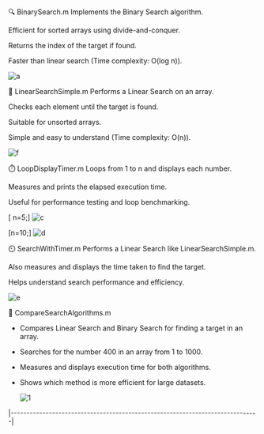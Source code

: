 🔍 BinarySearch.m
Implements the Binary Search algorithm.

Efficient for sorted arrays using divide-and-conquer.

Returns the index of the target if found.

Faster than linear search (Time complexity: O(log n)).

![a](https://github.com/user-attachments/assets/9c0d05fa-9eb6-4fc1-a8a0-1315b14db127)

🔎 LinearSearchSimple.m
Performs a Linear Search on an array.

Checks each element until the target is found.

Suitable for unsorted arrays.

Simple and easy to understand (Time complexity: O(n)).

![f](https://github.com/user-attachments/assets/0fa25c55-5409-43b9-82e6-5f4cbd19d7bc)

⏱️ LoopDisplayTimer.m
Loops from 1 to n and displays each number.

Measures and prints the elapsed execution time.

Useful for performance testing and loop benchmarking.

[ n=5;]
![c](https://github.com/user-attachments/assets/13ef9b41-78eb-48ad-ae92-587586c89493)

[n=10;]
![d](https://github.com/user-attachments/assets/ae127dca-b7b5-4322-980d-59ef9442efb4)


⏲️ SearchWithTimer.m
Performs a Linear Search like LinearSearchSimple.m.

Also measures and displays the time taken to find the target.

Helps understand search performance and efficiency.

![e](https://github.com/user-attachments/assets/496f54a7-478d-467c-8cf1-7671d3284aaa)


📁 CompareSearchAlgorithms.m
* Compares Linear Search and Binary Search for finding a target in an array.

* Searches for the number 400 in an array from 1 to 1000.

* Measures and displays execution time for both algorithms.

* Shows which method is more efficient for large datasets.

  ![1](https://github.com/user-attachments/assets/31057e02-e6ca-4b09-a6c0-c10ea094b5ae)

|------------------------------------------------------------------------------|
